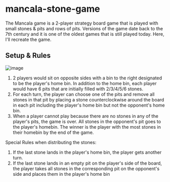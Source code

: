 # mancala-stone-game
The Mancala game is a 2-player strategy board game that is played with small stones & pits and rows of pits. Versions of the game date back to the 7th century and it is one of the oldest games that is still played today. Here, I'll recreate the game.


## Setup & Rules

![image](https://www.ultraboardgames.com/img/slideshow/mancala.jpg)

1. 2 players would sit on opposite sides with a bin to the right designated to be the player's home bin. In addition to the home bin, each player would have 6 pits that are initially filled with 2/3/4/5/6 stones.   
2. For each turn, the player can choose one of the pits and remove all stones in that pit by placing a stone counterclockwise around the board in each pit including the player's home bin but not the opponent's home bin. 
3. When a player cannot play because there are no stones in any of the player's pits, the game is over. All stones in the opponent's pit goes to the player's homebin. The winner is the player with the most stones in their homebin by the end of the game.


Special Rules when distributing the stones:
1. If the last stone lands in the player's home bin, the player gets another turn.
2. If the last stone lands in an empty pit on the player's side of the board, the player takes all stones in the corresponding pit on the opponent's side and places them in the player's home bin



